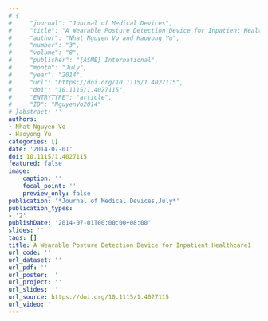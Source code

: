 ```yaml
---
# {
#     "journal": "Journal of Medical Devices",
#     "title": "A Wearable Posture Detection Device for Inpatient Healthcare1",
#     "author": "Nhat Nguyen Vo and Haoyong Yu",
#     "number": "3",
#     "volume": "8",
#     "publisher": "{ASME} International",
#     "month": "July",
#     "year": "2014",
#     "url": "https://doi.org/10.1115/1.4027115",
#     "doi": "10.1115/1.4027115",
#     "ENTRYTYPE": "article",
#     "ID": "NguyenVo2014"
# }abstract: ''
authors:
- Nhat Nguyen Vo
- Haoyong Yu
categories: []
date: '2014-07-01'
doi: 10.1115/1.4027115
featured: false
image:
    caption: ''
    focal_point: ''
    preview_only: false
publication: '*Journal of Medical Devices,July*'
publication_types:
- '2'
publishDate: '2014-07-01T00:00:00+08:00'
slides: ''
tags: []
title: A Wearable Posture Detection Device for Inpatient Healthcare1
url_code: ''
url_dataset: ''
url_pdf: ''
url_poster: ''
url_project: ''
url_slides: ''
url_source: https://doi.org/10.1115/1.4027115
url_video: ''
---
```

